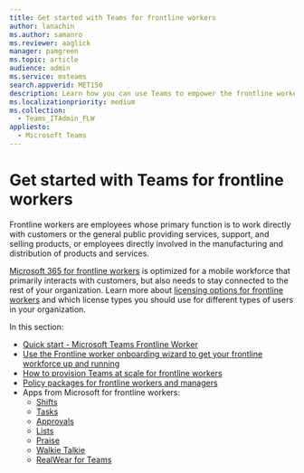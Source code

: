 ```yaml
---
title: Get started with Teams for frontline workers
author: lanachin
ms.author: samanro
ms.reviewer: aaglick
manager: pamgreen
ms.topic: article
audience: admin
ms.service: msteams
search.appverid: MET150
description: Learn how you can use Teams to empower the frontline workers in your organization.
ms.localizationpriority: medium
ms.collection: 
  - Teams_ITAdmin_FLW
appliesto: 
  - Microsoft Teams
---
```


# Get started with Teams for frontline workers

Frontline workers are employees whose primary function is to work directly with customers or the general public providing services, support, and selling products, or employees directly involved in the manufacturing and distribution of products and services.

[Microsoft 365 for frontline workers](https://www.microsoft.com/microsoft-365/enterprise/frontline) is optimized for a mobile workforce that primarily interacts with customers, but also needs to stay connected to the rest of your organization. Learn more about [licensing options for frontline workers](flw-licensing-options.md) and which license types you should use for different types of users in your organization.

In this section: 

- [Quick start - Microsoft Teams Frontline Worker](flw-quickstart.yml)
- [Use the Frontline worker onboarding wizard to get your frontline workforce up and running](flw-onboarding-wizard.md)
- [How to provision Teams at scale for frontline workers](flw-scripted-deployment.md)
- [Policy packages for frontline workers and managers](manage-policy-packages.md)
- Apps from Microsoft for frontline workers:
  - [Shifts](expand-teams-across-your-org/shifts-for-teams-landing-page.md)
  - [Tasks](manage-tasks-app.md)
  - [Approvals](approval-admin.md)
  - [Lists](manage-lists-app.md)
  - [Praise](manage-praise-app.md)
  - [Walkie Talkie](walkie-talkie.md)
  - [RealWear for Teams](flw-realwear.md)